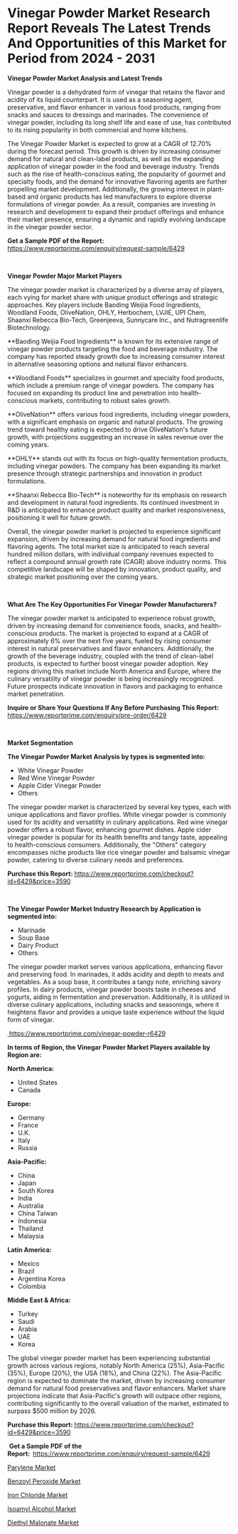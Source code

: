 <p><h1>Vinegar Powder Market Research Report Reveals The Latest Trends And Opportunities of this Market for Period from 2024 - 2031</h1></p><p><strong>Vinegar Powder Market Analysis and Latest Trends</strong></p>
<p><p>Vinegar powder is a dehydrated form of vinegar that retains the flavor and acidity of its liquid counterpart. It is used as a seasoning agent, preservative, and flavor enhancer in various food products, ranging from snacks and sauces to dressings and marinades. The convenience of vinegar powder, including its long shelf life and ease of use, has contributed to its rising popularity in both commercial and home kitchens.</p><p>The Vinegar Powder Market is expected to grow at a CAGR of 12.70% during the forecast period. This growth is driven by increasing consumer demand for natural and clean-label products, as well as the expanding application of vinegar powder in the food and beverage industry. Trends such as the rise of health-conscious eating, the popularity of gourmet and specialty foods, and the demand for innovative flavoring agents are further propelling market development. Additionally, the growing interest in plant-based and organic products has led manufacturers to explore diverse formulations of vinegar powder. As a result, companies are investing in research and development to expand their product offerings and enhance their market presence, ensuring a dynamic and rapidly evolving landscape in the vinegar powder sector.</p></p>
<p><strong>Get a Sample PDF of the Report:&nbsp;</strong> <a href="https://www.reportprime.com/enquiry/request-sample/6429?utm_campaign=1804&utm_medium=2&utm_source=Github&utm_content=ia&utm_term=28102024&utm_id=vinegar-powder">https://www.reportprime.com/enquiry/request-sample/6429</a></p>
<p>&nbsp;</p>
<p><strong>Vinegar Powder Major Market Players</strong></p>
<p><p>The vinegar powder market is characterized by a diverse array of players, each vying for market share with unique product offerings and strategic approaches. Key players include Baoding Weijia Food Ingredients, Woodland Foods, OliveNation, OHLY, Herbochem, LVJIE, UPI Chem, Shaanxi Rebecca Bio-Tech, Greenjeeva, Sunnycare Inc., and Nutragreenlife Biotechnology.</p><p>**Baoding Weijia Food Ingredients** is known for its extensive range of vinegar powder products targeting the food and beverage industry. The company has reported steady growth due to increasing consumer interest in alternative seasoning options and natural flavor enhancers.</p><p>**Woodland Foods** specializes in gourmet and specialty food products, which include a premium range of vinegar powders. The company has focused on expanding its product line and penetration into health-conscious markets, contributing to robust sales growth.</p><p>**OliveNation** offers various food ingredients, including vinegar powders, with a significant emphasis on organic and natural products. The growing trend toward healthy eating is expected to drive OliveNation's future growth, with projections suggesting an increase in sales revenue over the coming years.</p><p>**OHLY** stands out with its focus on high-quality fermentation products, including vinegar powders. The company has been expanding its market presence through strategic partnerships and innovation in product formulations.</p><p>**Shaanxi Rebecca Bio-Tech** is noteworthy for its emphasis on research and development in natural food ingredients. Its continued investment in R&D is anticipated to enhance product quality and market responsiveness, positioning it well for future growth.</p><p>Overall, the vinegar powder market is projected to experience significant expansion, driven by increasing demand for natural food ingredients and flavoring agents. The total market size is anticipated to reach several hundred million dollars, with individual company revenues expected to reflect a compound annual growth rate (CAGR) above industry norms. This competitive landscape will be shaped by innovation, product quality, and strategic market positioning over the coming years.</p></p>
<p>&nbsp;</p>
<p><strong>What Are The Key Opportunities For Vinegar Powder Manufacturers?</strong></p>
<p><p>The vinegar powder market is anticipated to experience robust growth, driven by increasing demand for convenience foods, snacks, and health-conscious products. The market is projected to expand at a CAGR of approximately 6% over the next five years, fueled by rising consumer interest in natural preservatives and flavor enhancers. Additionally, the growth of the beverage industry, coupled with the trend of clean-label products, is expected to further boost vinegar powder adoption. Key regions driving this market include North America and Europe, where the culinary versatility of vinegar powder is being increasingly recognized. Future prospects indicate innovation in flavors and packaging to enhance market penetration.</p></p>
<p><strong>Inquire or Share Your Questions If Any Before Purchasing This Report:</strong> <a href="https://www.reportprime.com/enquiry/pre-order/6429?utm_campaign=1804&utm_medium=2&utm_source=Github&utm_content=ia&utm_term=28102024&utm_id=vinegar-powder">https://www.reportprime.com/enquiry/pre-order/6429</a></p>
<p>&nbsp;</p>
<p><strong>Market Segmentation</strong></p>
<p><strong>The Vinegar Powder Market Analysis by types is segmented into:</strong></p>
<p><ul><li>White Vinegar Powder</li><li>Red Wine Vinegar Powder</li><li>Apple Cider Vinegar Powder</li><li>Others</li></ul></p>
<p><p>The vinegar powder market is characterized by several key types, each with unique applications and flavor profiles. White vinegar powder is commonly used for its acidity and versatility in culinary applications. Red wine vinegar powder offers a robust flavor, enhancing gourmet dishes. Apple cider vinegar powder is popular for its health benefits and tangy taste, appealing to health-conscious consumers. Additionally, the "Others" category encompasses niche products like rice vinegar powder and balsamic vinegar powder, catering to diverse culinary needs and preferences.</p></p>
<p><strong>Purchase this Report:&nbsp;</strong><a href="https://www.reportprime.com/checkout?id=6429&price=3590&utm_campaign=1804&utm_medium=2&utm_source=Github&utm_content=ia&utm_term=28102024&utm_id=vinegar-powder">https://www.reportprime.com/checkout?id=6429&price=3590</a></p>
<p>&nbsp;</p>
<p><strong>The Vinegar Powder Market Industry Research by Application is segmented into:</strong></p>
<p><ul><li>Marinade</li><li>Soup Base</li><li>Dairy Product</li><li>Others</li></ul></p>
<p><p>The vinegar powder market serves various applications, enhancing flavor and preserving food. In marinades, it adds acidity and depth to meats and vegetables. As a soup base, it contributes a tangy note, enriching savory profiles. In dairy products, vinegar powder boosts taste in cheeses and yogurts, aiding in fermentation and preservation. Additionally, it is utilized in diverse culinary applications, including snacks and seasonings, where it heightens flavor and provides a unique taste experience without the liquid form of vinegar.</p></p>
<p><a href="https://www.reportprime.com/vinegar-powder-r6429?utm_campaign=1804&utm_medium=2&utm_source=Github&utm_content=ia&utm_term=28102024&utm_id=vinegar-powder">&nbsp;https://www.reportprime.com/vinegar-powder-r6429</a></p>
<p><strong>In terms of Region, the Vinegar Powder Market Players available by Region are:</strong></p>
<p>
    <p> <strong> North America: </strong>
        <ul>
            <li>United States</li>
            <li>Canada</li>
        </ul>
        </p> 
    <p> <strong> Europe: </strong>
        <ul>
            <li>Germany</li>
            <li>France</li>
            <li>U.K.</li>
            <li>Italy</li>
            <li>Russia</li>
        </ul>
        </p> 
    <p> <strong> Asia-Pacific: </strong>
        <ul>
            <li>China</li>
            <li>Japan</li>
            <li>South Korea</li>
            <li>India</li>
            <li>Australia</li>
            <li>China Taiwan</li>
            <li>Indonesia</li>
            <li>Thailand</li>
            <li>Malaysia</li>
        </ul>
        </p> 
    <p> <strong> Latin America: </strong>
        <ul>
            <li>Mexico</li>
            <li>Brazil</li>
            <li>Argentina Korea</li>
            <li>Colombia</li>
        </ul>
        </p> 
    <p> <strong> Middle East & Africa: </strong>
        <ul>
            <li>Turkey</li>
            <li>Saudi</li>
            <li>Arabia</li>
            <li>UAE</li>
            <li>Korea</li>
        </ul>
    </p>
    </p>
<p><p>The global vinegar powder market has been experiencing substantial growth across various regions, notably North America (25%), Asia-Pacific (35%), Europe (20%), the USA (18%), and China (22%). The Asia-Pacific region is expected to dominate the market, driven by increasing consumer demand for natural food preservatives and flavor enhancers. Market share projections indicate that Asia-Pacific's growth will outpace other regions, contributing significantly to the overall valuation of the market, estimated to surpass $500 million by 2026.</p></p>
<p><strong>Purchase this Report: </strong><a href="https://www.reportprime.com/checkout?id=6429&price=3590&utm_campaign=1804&utm_medium=2&utm_source=Github&utm_content=ia&utm_term=28102024&utm_id=vinegar-powder">https://www.reportprime.com/checkout?id=6429&price=3590</a></p>
<p>&nbsp;<strong>Get a Sample PDF of the Report:&nbsp;&nbsp;</strong><a href="https://www.reportprime.com/enquiry/request-sample/6429?utm_campaign=1804&utm_medium=2&utm_source=Github&utm_content=ia&utm_term=28102024&utm_id=vinegar-powder">https://www.reportprime.com/enquiry/request-sample/6429</a></p>
<p><strong></strong></p>
<p><p><a href="https://www.linkedin.com/pulse/parylene-market-size-segmentation-trends-growth-analysis-forecast-w7irf?utm_campaign=1804&utm_medium=2&utm_source=Github&utm_content=ia&utm_term=28102024&utm_id=vinegar-powder">Parylene Market</a></p><p><a href="https://www.linkedin.com/pulse/benzoyl-peroxide-market-size-share-analysis-growth-trends-nwvgf?utm_campaign=1804&utm_medium=2&utm_source=Github&utm_content=ia&utm_term=28102024&utm_id=vinegar-powder">Benzoyl Peroxide Market</a></p><p><a href="https://www.linkedin.com/pulse/iron-chloride-market-global-analysis-trends-forecasts-2024-2031-z9yvf?utm_campaign=1804&utm_medium=2&utm_source=Github&utm_content=ia&utm_term=28102024&utm_id=vinegar-powder">Iron Chloride Market</a></p><p><a href="https://www.linkedin.com/pulse/isoamyl-alcohol-market-transformation-comparative-analysis-2024-2031-luywf?utm_campaign=1804&utm_medium=2&utm_source=Github&utm_content=ia&utm_term=28102024&utm_id=vinegar-powder">Isoamyl Alcohol Market</a></p><p><a href="https://www.linkedin.com/pulse/diethyl-malonate-industry-insights-report-analyzing-market-trends-ffazf?utm_campaign=1804&utm_medium=2&utm_source=Github&utm_content=ia&utm_term=28102024&utm_id=vinegar-powder">Diethyl Malonate Market</a></p></p>